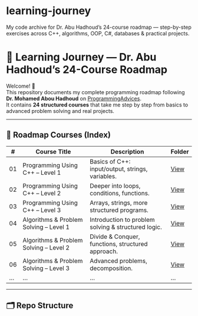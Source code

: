 # learning-journey
My code archive for Dr. Abu Hadhoud’s 24-course roadmap — step-by-step exercises across C++, algorithms, OOP, C#, databases &amp; practical projects.
# 🚀 Learning Journey — Dr. Abu Hadhoud’s 24-Course Roadmap

Welcome! 👋  
This repository documents my complete programming roadmap following **Dr. Mohamed Abou Hadhoud** on [ProgrammingAdvices]([https://programmingadvices.com/](https://programmingadvices.com/p/roadmap)).  
It contains **24 structured courses** that take me step by step from basics to advanced problem solving and real projects.

---

## 📘 Roadmap Courses (Index)

| #  | Course Title                                    | Description                                         | Folder |
|----|------------------------------------------------|-----------------------------------------------------|--------|
| 01 | Programming Using C++ – Level 1                | Basics of C++: input/output, strings, variables.    | [View](./01%20-%20Programming%20Foundations%20-%20Level%201) |
| 02 | Programming Using C++ – Level 2                | Deeper into loops, conditions, functions.           | [View](./02-cpp-level-2) |
| 03 | Programming Using C++ – Level 3                | Arrays, strings, more structured programs.          | [View](./03-cpp-level-3) |
| 04 | Algorithms & Problem Solving – Level 1         | Introduction to problem solving & structured logic. | [View](./04-algorithms-level-1) |
| 05 | Algorithms & Problem Solving – Level 2         | Divide & Conquer, functions, structured approach.   | [View](./05-algorithms-level-2) |
| 06 | Algorithms & Problem Solving – Level 3         | Advanced problems, decomposition.                   | [View](./06-algorithms-level-3) |
| …  | …                                              | …                                                   | …      |

---

## 🗂 Repo Structure

